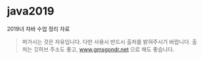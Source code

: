 # java2019
2019녀 자바 수업 정리 자료

> 퍼가시는 것은 자유입니다. 다만 사용시 반드시 출처를 밝혀주시기 바랍니다. 출처는 깃허브 주소도 좋고, www.gmsgondr.net 으로 해도 좋습니다. 
